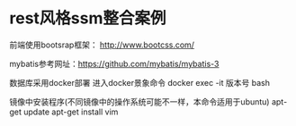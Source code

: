 # rest风格ssm整合案例
前端使用bootsrap框架： http://www.bootcss.com/

mybatis参考网址：https://github.com/mybatis/mybatis-3

数据库采用docker部署
进入docker景象命令
docker exec -it 版本号 bash

镜像中安装程序(不同镜像中的操作系统可能不一样，本命令适用于ubuntu)
apt-get update 
apt-get install vim 
